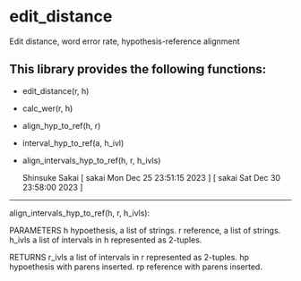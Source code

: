 # edit_distance
Edit distance, word error rate, hypothesis-reference alignment


## This library provides the following functions:

- edit_distance(r, h)
- calc_wer(r, h)
- align_hyp_to_ref(h, r)
- interval_hyp_to_ref(a, h_ivl)
- align_intervals_hyp_to_ref(h, r, h_ivls)

  Shinsuke Sakai [ sakai Mon Dec 25 23:51:15 2023 ]
                 [ sakai Sat Dec 30 23:58:00 2023 ]
---
    
align_intervals_hyp_to_ref(h, r, h_ivls):
    
PARAMETERS
    h             hypoethesis, a list of strings.
    r             reference, a list of strings.
    h_ivls        a list of intervals in h represented as 2-tuples.

RETURNS
    r_ivls        a list of intervals in r represented as 2-tuples.
    hp            hypoethesis with parens inserted.
    rp            reference with parens inserted.

    
